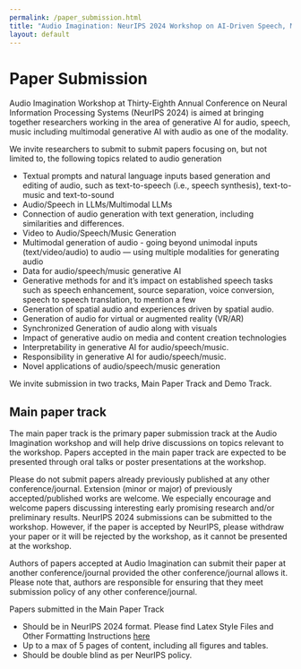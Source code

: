 ```yaml
---
permalink: /paper_submission.html
title: "Audio Imagination: NeurIPS 2024 Workshop on AI-Driven Speech, Music, and Sound Generation"
layout: default
---
```


# Paper Submission

Audio Imagination Workshop at Thirty-Eighth Annual Conference on Neural Information Processing Systems (NeurIPS 2024) is aimed at bringing together researchers working in the area of generative AI for audio, speech, music including multimodal generative AI with audio as one of the modality. 

We invite researchers to submit to submit papers focusing on, but not limited to, the following topics related to audio generation

* Textual prompts and natural language inputs based generation and editing of audio, such as text-to-speech (i.e., speech synthesis), text-to-music and text-to-sound
* Audio/Speech in LLMs/Multimodal LLMs
* Connection of audio generation with text generation, including similarities and differences.
* Video to Audio/Speech/Music Generation
* Multimodal generation of audio - going beyond unimodal inputs (text/video/audio) to audio — using multiple modalities for generating audio
* Data for audio/speech/music generative AI 
* Generative methods for and it’s impact on established speech tasks such as speech enhancement, source separation, voice conversion, speech to speech translation, to mention a few
* Generation of spatial audio and experiences driven by spatial audio.
* Generation of audio for virtual or augmented reality (VR/AR)
* Synchronized Generation of audio along with visuals
* Impact of generative audio on media and content creation technologies
* Interpretability in generative AI for audio/speech/music.
* Responsibility in generative AI for audio/speech/music.
* Novel applications of audio/speech/music generation




We invite submission in two tracks, Main Paper Track and Demo Track. 


## Main paper track

The main paper track  is the primary paper submission track at the Audio Imagination workshop and will help drive discussions on topics relevant to the workshop. Papers accepted in the main paper track are expected to be presented through oral talks or poster presentations at the workshop. 

Please do not submit papers already previously published at any other conference/journal. Extension (minor or major) of previously accepted/published works are welcome. We especially encourage and welcome papers discussing interesting early promising research and/or preliminary results. NeurIPS 2024 submissions can be submitted to the workshop. However, if the paper is accepted by NeurIPS, please withdraw your paper or it will be rejected by the workshop, as it cannot be presented at the workshop. 

Authors of papers accepted at Audio Imagination can submit their paper at another conference/journal provided the other conference/journal allows it. Please note that, authors are responsible for ensuring that they meet submission policy of any other conference/journal. 


Papers submitted in the Main Paper Track

* Should be in NeurIPS 2024 format.  Please find Latex Style Files and Other Formatting Instructions [here](https://nips.cc/Conferences/2024/CallForPapers)
* Up to a max of 5 pages of content, including all figures and tables.  
* Should be double blind as per NeurIPS policy.